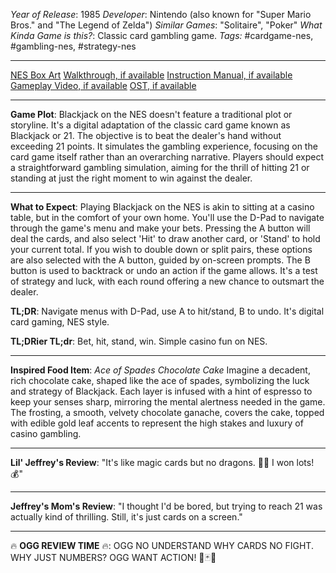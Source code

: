 *Year of Release*: 1985
*Developer*: Nintendo (also known for "Super Mario Bros." and "The Legend of Zelda")
*Similar Games*: "Solitaire", "Poker"
*What Kinda Game is this?*: Classic card gambling game.
*Tags:* #cardgame-nes, #gambling-nes, #strategy-nes

---
[NES Box Art](https://www.google.com/search?tbm=isch&q=NES+Box+Art+Blackjack) 
[Walkthrough, if available](https://www.google.com/search?q=Walkthrough+NES+Blackjack)
[Instruction Manual, if available](https://www.google.com/search?q=NES+Instruction+Manual+Blackjack)
[Gameplay Video, if available](https://www.youtube.com/results?search_query=gameplay+NES+Blackjack) 
[OST, if available](https://www.youtube.com/results?search_query=gameplay+NES+Blackjack+OST)

- - -
**Game Plot**: 
Blackjack on the NES doesn't feature a traditional plot or storyline. It's a digital adaptation of the classic card game known as Blackjack or 21. The objective is to beat the dealer's hand without exceeding 21 points. It simulates the gambling experience, focusing on the card game itself rather than an overarching narrative. Players should expect a straightforward gambling simulation, aiming for the thrill of hitting 21 or standing at just the right moment to win against the dealer.

- - -
**What to Expect**: 
Playing Blackjack on the NES is akin to sitting at a casino table, but in the comfort of your own home. You'll use the D-Pad to navigate through the game's menu and make your bets. Pressing the A button will deal the cards, and also select 'Hit' to draw another card, or 'Stand' to hold your current total. If you wish to double down or split pairs, these options are also selected with the A button, guided by on-screen prompts. The B button is used to backtrack or undo an action if the game allows. It's a test of strategy and luck, with each round offering a new chance to outsmart the dealer.

**TL;DR**: Navigate menus with D-Pad, use A to hit/stand, B to undo. It's digital card gaming, NES style.

**TL;DRier TL;dr**: Bet, hit, stand, win. Simple casino fun on NES.

---
**Inspired Food Item**: *Ace of Spades Chocolate Cake*
Imagine a decadent, rich chocolate cake, shaped like the ace of spades, symbolizing the luck and strategy of Blackjack. Each layer is infused with a hint of espresso to keep your senses sharp, mirroring the mental alertness needed in the game. The frosting, a smooth, velvety chocolate ganache, covers the cake, topped with edible gold leaf accents to represent the high stakes and luxury of casino gambling.

---
**Lil' Jeffrey's Review**: "It's like magic cards but no dragons. 🐉🚫 I won lots! 💰"

---
**Jeffrey's Mom's Review**: "I thought I'd be bored, but trying to reach 21 was actually kind of thrilling. Still, it's just cards on a screen."

---
🔥 **OGG REVIEW TIME** 🔥: OGG NO UNDERSTAND WHY CARDS NO FIGHT. WHY JUST NUMBERS? OGG WANT ACTION! 🚫🃏🔥